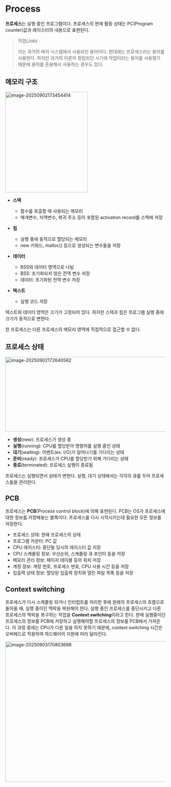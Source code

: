 # Process

**프로세스**는 실행 중인 프로그램이다. 프로세스의 현재 활동 상태는 PC(Program counter)값과 레지스터의 내용으로 표현된다.

> 작업(Job)
>
> 이는 과거의 배치 시스템에서 사용되던 용어이다. 현대에는 프로세스라는 용어를 사용한다. 하지만 과거의 이론이 정립되던 시기에 작업이라는 용어를 사용했기 때문에 용어를 혼용해서 사용하는 경우도 있다.

## 메모리 구조

<img width="258" height="316" alt="image-20250902173454414" src="https://github.com/user-attachments/assets/3670a7b7-a16e-42b9-a810-22931bcc70e2" />

- **스택**
  - 함수를 호출할 때 사용되는 메모리
  - 매개변수, 지역변수, 복귀 주소 등이 포함된 activation record를 스택에 저장
- **힙**
  - 실행 중에 동적으로 할당되는 메모리
  - new 키워드, malloc() 등으로 생성되는 변수들을 저장
- **데이터**
  - BSS와 데이터 영역으로 나뉨
  - BSS: 초기화되지 않은 전역 변수 저장
  - 데이터: 초기화된 전역 변수 저장

- **텍스트**
  - 실행 코드 저장


텍스트와 데이터 영역은 크기가 고정되어 있다. 하지만 스택과 힙은 프로그램 실행 중에 크기가 동적으로 변한다.

한 프로세스는 다른 프로세스의 메모리 영역에 직접적으로 접근할 수 없다.

## 프로세스 상태

<img width="578" height="235" alt="image-20250902172640582" src="https://github.com/user-attachments/assets/e24191b7-6649-425f-869c-55422293ccb7" />

- **생성**(new): 프로세스가 생성 중
- **실행**(running): CPU를 할당받아 명령어를 실행 중인 상태
- **대기**(waiting): 이벤트(ex. I/O)가 일어나기를 기다리는 상태
- **준비**(ready): 프로세스가 CPU를 할당받기 위해 기다리는 상태
- **종료**(terminated): 프로세스 실행이 종료됨

프로세스는 실행되면서 상태가 변한다. 실행, 대기 상태에서는 각각의 큐를 두어 프로세스들을 관리한다.

## PCB

프로세스는 **PCB**(Process control block)에 의해 표현된다. PCB는 OS가 프로세스에 대한 정보를 저장해놓는 블록이다. 프로세스를 다시 시작시키는데 필요한 모든 정보를 저장한다. 

- 프로세스 상태: 현재 프로세스의 상태
- 프로그램 카운터: PC 값
- CPU 레지스터: 중단될 당시의 레지스터 값 저장
- CPU 스케줄링 정보: 우선순위, 스케줄링 큐 포인터 등을 저장
- 메모리 관리 정보: 페이지 테이블 등의 위치 저장
- 계정 정보: 계정 번호, 프로세스 번호, CPU 사용 시간 등을 저장
- 입출력 상태 정보: 할당된 입출력 장치와 열린 파일 목록 등을 저장

## Context switching

프로세스가 다시 스케줄링 되거나 인터럽트를 처리한 후에 원래의 프로세스의 흐름으로 돌아올 때, 실행 중이던 맥락을 복원해야 한다. 실행 중인 프로세스를 중단시키고 다른 프로세스의 맥락을 복구하는 작업을 **Context switching**이라고 한다. 현재 실행중이던 프로세스의 정보를 PCB에 저장하고 실행해야할 프로세스의 정보를 PCB에서 가져온다. 이 과정 중에는 CPU가 다른 일을 하지 못하기 때문에, context switching 시간은 오버헤드로 작용하며 하드웨어의 지원에 따라 달라진다.

<img width="528" height="442" alt="image-20250903170803698" src="https://github.com/user-attachments/assets/7700ca10-d44d-4eaf-8d6c-291d41bfa568" />








